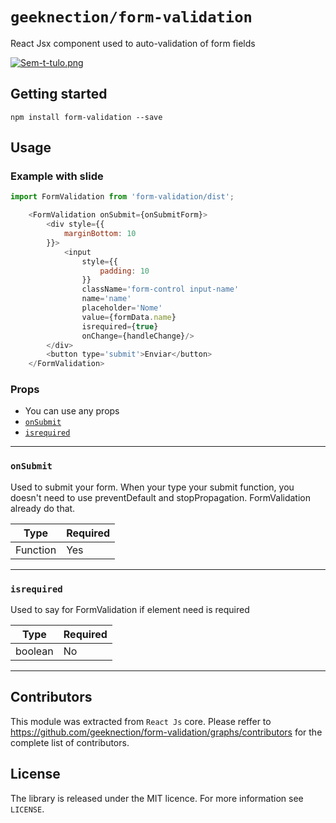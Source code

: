 # `geeknection/form-validation`

React Jsx component used to auto-validation of form fields

[![Sem-t-tulo.png](https://i.postimg.cc/q7094qrx/Sem-t-tulo.png)](https://postimg.cc/RWsPTMNW)


## Getting started

`npm install form-validation --save`

## Usage

### Example with slide

```javascript
import FormValidation from 'form-validation/dist';
```

```javascript
    <FormValidation onSubmit={onSubmitForm}>
        <div style={{
            marginBottom: 10
        }}>
            <input
                style={{
                    padding: 10
                }}
                className='form-control input-name'
                name='name'
                placeholder='Nome'
                value={formData.name}
                isrequired={true}
                onChange={handleChange}/>
        </div>
        <button type='submit'>Enviar</button>
    </FormValidation>
```

### Props
- You can use any props
- [`onSubmit`](#onSubmit)
- [`isrequired`](#isrequired)


---

### `onSubmit`

Used to submit your form. When your type your submit function, you doesn't need to use preventDefault and stopPropagation. FormValidation already do that.

| Type       | Required |
| ---------- | -------- |
| Function   | Yes      |

---

### `isrequired`

Used to say for FormValidation if element need is required

| Type       | Required |
| ---------- | -------- |
| boolean    | No      |

---

## Contributors

This module was extracted from `React Js` core. Please reffer to https://github.com/geeknection/form-validation/graphs/contributors for the complete list of contributors.

## License
The library is released under the MIT licence. For more information see `LICENSE`.